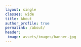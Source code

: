 ```yaml
---
layout: single
classes: wide
title: About
author_profile: true
permalink: /about/
header:
 image: assets/images/banner.jpg
---
```


